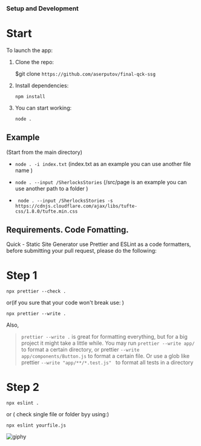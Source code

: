 ### Setup and Development

# Start

To launch the app:

1. Clone the repo:

   $git clone `https://github.com/aserputov/final-qck-ssg`

2. Install dependencies:

   `npm install`

3. You can start working:

   `node . `

## Example

(Start from the main directory)

- `node . -i index.txt` (index.txt as an example you can use another file name )

- `node . --input /SherlocksStories` (/src/page is an example you can use another path to a folder )

- ` node . --input /SherlocksStories -s https://cdnjs.cloudflare.com/ajax/libs/tufte-css/1.8.0/tufte.min.css`

## Requirements. Code Fomatting.

Quick - Static Site Generator use Prettier and ESLint as a code formatters, before submitting your pull request, please do the following:

# Step 1

`npx prettier --check .`

or(if you sure that your code won't break use: )

`npx prettier --write .`

Also,

> `prettier --write .` is great for formatting everything, but for a big project it might take a little while. You may run `prettier --write app/` to format a certain directory, or prettier `--write app/components/Button.js` to format a certain file. Or use a glob like prettier `--write "app/**/*.test.js" ` to format all tests in a directory

# Step 2

`npx eslint . `

or ( check single file or folder byy using:)

`npx eslint yourfile.js`


![giphy](https://user-images.githubusercontent.com/65831678/140279444-678473b7-1e22-468d-a333-9b46eef790d8.gif)
